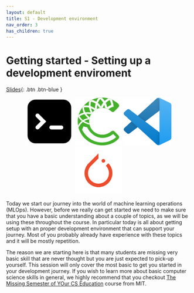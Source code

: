 ```yaml
---
layout: default
title: S1 - Development environment
nav_order: 3
has_children: true
---
```


# Getting started - Setting up a development enviroment

[Slides](../slides/Deep%20Learning%20software.pdf){: .btn .btn-blue }

<p align="center">
  <img src="../figures/icons/terminal.png" width="130"> 
  <img src="../figures/icons/conda.png" width="130"> 
  <img src="../figures/icons/vscode.png" width="130"> 
  <img src="../figures/icons/pytorch.png" width="130"> 
</p>

Today we start our journey into the world of machine learning operations (MLOps). However, before we really can get 
started we need to make sure that you have a basic understanding about a couple of topics, as we will be using these 
throughout the course. In particular today is all about getting setup with an proper development environment that can
support your journey. Most of you probably already have experience with these topics and it will be mostly repetition.

The reason we are starting here is that many students are missing very basic skill that are never thought but you are
just expected to pick-up yourself. This session will only cover the most basic to get you started in your development
journey. If you wish to learn more about basic computer science skills in general, we highly recommend that you checkout
[The Missing Semester of YOur CS Education](https://missing.csail.mit.edu/) course from MIT.